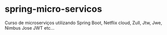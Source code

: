 # spring-micro-servicos
Curso de microserviços utilizando Spring Boot, Netflix cloud, Zull, Jtw, Jwe, Nimbus Jose JWT etc...
